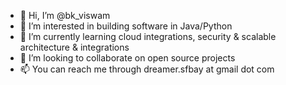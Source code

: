 - 👋 Hi, I’m @bk_viswam
- 👀 I’m interested in building software in Java/Python 
- 🌱 I’m currently learning cloud integrations, security & scalable architecture & integrations
- 💞️ I’m looking to collaborate on open source projects
- 📫 You can reach me through dreamer.sfbay at gmail dot com

<!---
baijuviswam/baijuviswam is a ✨ special ✨ repository because its `README.md` (this file) appears on your GitHub profile.
You can click the Preview link to take a look at your changes.
--->
